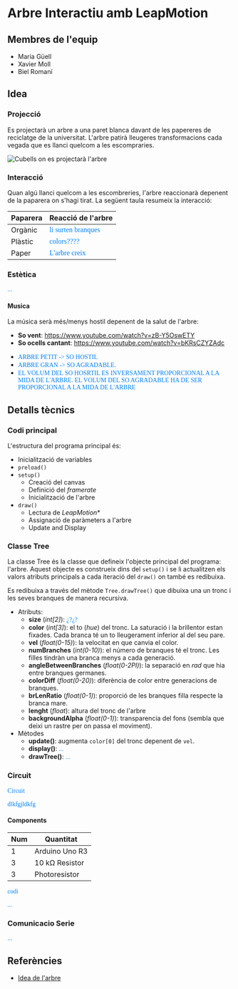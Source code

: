 # Arbre Interactiu amb LeapMotion

<style>n{color:#0080ff;font-family:"Segoe Print"}</style>

## Membres de l'equip

* Maria Güell
* Xavier Moll
* Biel Romaní

## Idea

### Projecció

Es projectarà un arbre a una paret blanca davant de les papereres de reciclatge de la universitat. L'arbre patirà lleugeres transformacions cada vegada que es llanci quelcom a les escompraries.

![Cubells on es projectarà l'arbre](/entrega/lloc_projecci0.jpg)

### Interacció

Quan algú llanci quelcom a les escombreries, l'arbre reaccionarà depenent de la paparera on s'hagi tirat. La següent taula resumeix la interacció:

| Paparera |     Reacció de l'arbre    |
|----------|---------------------------|
| Orgànic  | <n>li surten branques</n> |
| Plàstic  | <n>colors???? </n>        | 
| Paper    | <n>L'arbre creix </n>     |

### Estètica

<n>...</n>

#### Musica

La música serà més/menys hostil depenent de la salut de l'arbre:

- **So vent**: https://www.youtube.com/watch?v=zB-Y5OswETY
- **So ocells cantant**: https://www.youtube.com/watch?v=bKRsCZYZAdc

* <n>ARBRE PETIT -> SO HOSTIL</n>
* <n>ARBRE GRAN -> SO AGRADABLE.</n>
* <n>EL VOLUM DEL SO HOSRTIL ES INVERSAMENT PROPORCIONAL A LA MIDA DE L'ARBRE. EL VOLUM DEL SO AGRADABLE HA DE SER PROPORCIONAL A LA MIDA DE L'ARBRE</n>

## Detalls tècnics

### Codi principal

L'estructura del programa principal és:

- Inicialització de variables
- `preload()`
- `setup()`
     - Creació del canvas
     - Definició del *framerate*
     - Inicialització de l'arbre
- `draw()`
     - Lectura de *LeapMotion**
     - Assignació de paràmeters a l'arbre
     - Update and Display

### Classe Tree

La classe Tree és la classe que defineix l'objecte principal del programa: l'arbre. Aquest objecte es construeix dins del `setup()` i se li actualitzen els valors atributs principals a cada iteració del `draw()` on també es redibuixa.

Es redibuixa a través del mètode `Tree.drawTree()` que dibuixa una un tronc i les seves branques de manera recursiva.

* Atributs:
  * **size** (*int[2]*): <n>¿?¿?</n>
  * **color** (*int[3]*): el to (*hue*) del tronc. La saturació i la brillentor estan fixades. Cada branca té un to lleugerament inferior al del seu pare.
  * **vel** (*float(0-15)*): la velocitat en que canvia el color.
  * **numBranches** (*int(0-10)*): el número de branques té el tronc. Les filles tindràn una branca menys a cada generació.
  * **angleBetweenBranches** (*float(0-2PI)*): la separació en *rad* que hia entre branques germanes.
  * **colorDiff** (*float(0-20)*): diferència de color entre generacions de branques.
  * **brLenRatio** (*float(0-1)*): proporció de les branques filla respecte la branca mare.
  * **lenght** (*float*): altura del tronc de l'arbre
  * **backgroundAlpha** (*float(0-1)*): transparencia del fons (sembla que deixi un rastre per on passa el moviment).
* Mètodes
  * **update()**: augmenta `color[0]` del tronc depenent de `vel`.
  * **display()**: <n>...</n>
  * **drawTree()**: <n>...</n>

### Circuit

<n>Circuit</n>

<n>dlkfgjldkfg</n>

#### Components

| Num | Quantitat      |
|-----|----------------|
| 1   | Arduino Uno R3 |
| 3   | 10 kΩ Resistor |
| 3   | Photoresistor  |

<n>codi</n>

<n>...</n>

### Comunicacio Serie

<n>...</n>

## Referències

- [Idea de l'arbre](https://editor.p5js.org/Lukalot/sketches/H1iMK5tum)